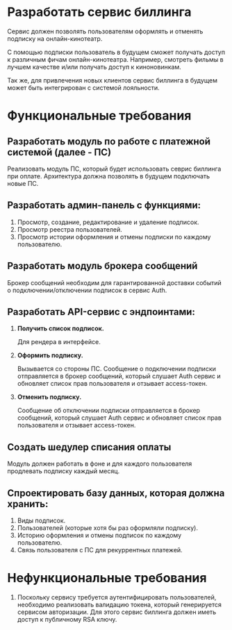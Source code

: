 # Разработать сервис биллинга

Сервис должен позволять пользователям оформлять и отменять подписку на онлайн-кинотеатр.

С помощью подписки пользователь в будущем сможет получать доступ к различным фичам онлайн-кинотеатра. Например, смотреть фильмы в лучшем качестве и/или получать доступ к киноновинкам.

Так же, для привлечения новых клиентов сервис биллинга в будущем может быть интегрирован с системой лояльности.

# Функциональные требования

## Разработать модуль по работе с платежной системой (далее - ПС)
Реализовать модуль ПС, который будет использовать севрис биллинга при оплате. Архитектура должна позволять в будущем подключать новые ПС.

## Разработать админ-панель с функциями:
1. Просмотр, создание, редактирование и удаление подписок.
2. Просмотр реестра пользователей.
3. Просмотр истории оформления и отмены подписки по каждому пользователю.

## Разработать модуль брокера сообщений
Брокер сообщений необходим для гарантированной доставки событий о подключении/отключении подписок в сервис Auth.

## Разработать API-сервис с эндпоинтами:
1. **Получить список подписок.**
    
    Для рендера в интерфейсе.
2. **Оформить подписку.**
    
    Вызывается со стороны ПС. Сообщение о подключении подписки отправляется в брокер сообщений, который слушает Auth сервис и обновляет список прав пользователя и отзывает access-токен. 
3. **Отменить подписку.**
    
    Сообщение об отключении подписки отправляется в брокер сообщений, который слушает Auth сервис и обновляет список прав пользователя и отзывает access-токен. 

## Создать шедулер списания оплаты
Модуль должен работать в фоне и для каждого пользователя продлевать подписку каждый месяц.

## Спроектировать базу данных, которая должна хранить:
1. Виды подписок.
2. Пользователей (которые хотя бы раз оформляли подписку).
3. Историю оформления и отмены подписок по каждому пользователю.
4. Связь пользователя с ПС для рекуррентных платежей.

# Нефункциональные требования
1. Поскольку сервису требуется аутентифицировать пользователей, необходимо реализовать валидацию токена, который генерируется сервисом авторизации. Для этого сервис биллинга должен иметь доступ к публичному RSA ключу.

